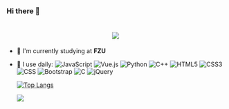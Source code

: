 ### Hi there 👋

<h1 align="center">
  <img src="https://readme-typing-svg.herokuapp.com/?lines=console.log(%22Hello%2C%20World!%22);Hello%2C%20World!&center=true&size=30A&color=000000&font=Fira+Code&pause=1000&width=500">
</h1>

- 🏢 I'm currently studying at **FZU** 
- 🚀 I use daily:
  ![JavaScript](https://img.shields.io/badge/-JavaScript-black?style=plastic&logo=javascript)
  ![Vue.js](https://img.shields.io/badge/Vue.js-4FC08D?logo=vuedotjs&logoColor=fff&style=plastic)
  ![Python](https://img.shields.io/badge/-Python-8fcfd1?style=plastic&logo=Python)
  ![C++](https://img.shields.io/badge/-C++-00599C?style=plastic&logo=c)
  ![HTML5](https://img.shields.io/badge/-HTML5-E34F26?style=plastic&logo=html5&logoColor=white)
  ![CSS3](https://img.shields.io/badge/-CSS3-1572B6?style=plastic&logo=css3)
  ![CSS](https://img.shields.io/badge/CSS-239120?&style=plastic&logo=css3&logoColor=white)
  ![Bootstrap](https://img.shields.io/badge/-Bootstrap-563D7C?style=plastic&logo=bootstrap)
  ![C](https://img.shields.io/badge/C-A8B9CC?logo=c&logoColor=fff&style=plastic)
  ![jQuery](https://img.shields.io/badge/jQuery-0769AD?logo=jquery&logoColor=fff&style=plastic)


  [![Top Langs](https://github-readme-stats.vercel.app/api/top-langs/?username=xiaoyangii&layout=compact)](https://github.com/xiaoyangii/github-readme-stats)
  
  <img align="left" src="https://github-readme-stats.vercel.app/api?username=xiaoyangii&show_icons=true&icon_color=CE1D2D&text_color=718096&bg_color=ffffff&hide_title=true" />
